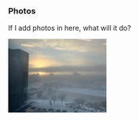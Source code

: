 ### Photos

If I add photos in here, what will it do? 

![2024-01-08. Cold, foggy morning. View to the south over the South Saskatchewan River from the 8th floor of the Nutrien Building, Saskatoon, SK.](photos/thumbnails/2024-01-08_200x150.jpg)
